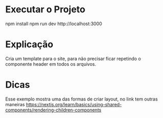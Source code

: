 # Executar o Projeto
npm install
npm run dev
http://localhost:3000

# Explicação
Cria um template para o site, para não precisar ficar repetindo o componente header em todos
os arquivos.

# Dicas
Esse exemplo mostra uma das formas de criar layout, no link tem outras maneiras
https://nextjs.org/learn/basics/using-shared-components/rendering-children-components